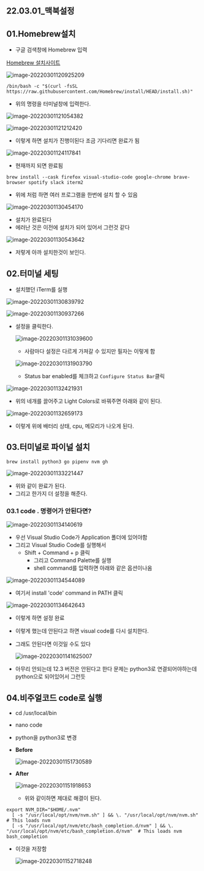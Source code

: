 ## 22.03.01_맥북설정

## 01.Homebrew설치

- 구글 검색창에 Homebrew 입력

[Homebrew 설치사이트](https://brew.sh/index_ko)

![image-20220301120925209](22.03.01_맥북설정.assets/image-20220301120925209.png)

`/bin/bash -c "$(curl -fsSL https://raw.githubusercontent.com/Homebrew/install/HEAD/install.sh)"`

- 위의 명령을 터미널창에 입력한다.

![image-20220301121054382](22.03.01_맥북설정.assets/image-20220301121054382.png)

![image-20220301121212420](22.03.01_맥북설정.assets/image-20220301121212420.png)

- 이렇게 하면 설치가 진행이된다 조금 기다리면 완료가 됨

![image-20220301124117841](22.03.01_맥북설정.assets/image-20220301124117841.png)

- 현재까지 되면 완료됨

`brew install --cask firefox visual-studio-code google-chrome brave-browser spotify slack iterm2`

- 위에 처럼 하면 여러 프로그램을 한번에 설치 할 수 있음

![image-20220301130454170](22.03.01_맥북설정.assets/image-20220301130454170.png)

- 설치가 완료된다
- 에러난 것은 이전에 설치가 되어 있어서 그런것 같다

![image-20220301130543642](22.03.01_맥북설정.assets/image-20220301130543642.png)

- 저렇게 아까 설치한것이 보인다.

## 02.터미널 세팅

- 설치했던 iTerm를 실행

![image-20220301130839792](22.03.01_맥북설정.assets/image-20220301130839792.png)

![image-20220301130937266](22.03.01_맥북설정.assets/image-20220301130937266.png)

- 설정을 클릭한다.

  ![image-20220301131039600](22.03.01_맥북설정.assets/image-20220301131039600.png)

  - 사람마다 설정은 다르게 가져갈 수 있지만 필자는 이렇게 함

  ![image-20220301131903790](22.03.01_맥북설정.assets/image-20220301131903790.png)

  - Status bar enabled를 체크하고 `Configure Status Bar`클릭

  

![image-20220301132421931](22.03.01_맥북설정.assets/image-20220301132421931.png)

- 위의 네개를 끌어주고 Light Colors로 바꿔주면 아래와 같이 된다.

![image-20220301132659173](22.03.01_맥북설정.assets/image-20220301132659173.png)

- 이렇게 위에 배터리 상태, cpu, 메모리가 나오게 된다.

## 03.터미널로 파이널 설치

`brew install python3 go pipenv nvm gh`

![image-20220301133221447](22.03.01_맥북설정.assets/image-20220301133221447.png)

- 위와 같이 완료가 된다.
- 그리고 한가지 더 설정을 해준다.

### 03.1 code . 명령어가 안된다면?

![image-20220301134140619](22.03.01_맥북설정.assets/image-20220301134140619.png)

- 우선 Visual Studio Code가 Application 폴더에 있어야함
- 그리고 Visual Studio Code를 실행해서 
  - Shift + Command + p 클릭
    - 그리고 Command Palette를 실행
    - shell command를 입력하면 아래와 같은 옵션이나옴

![image-20220301134544089](22.03.01_맥북설정.assets/image-20220301134544089.png)

- 여기서 install 'code' command in PATH 클릭

![image-20220301134642643](22.03.01_맥북설정.assets/image-20220301134642643.png)

- 이렇게 하면 설정 완료

- 이렇게 했는데 안된다고 하면 visual code를 다시 설치한다.

- 그래도 안된다면 이것일 수도 있다

  ![image-20220301141625007](22.03.01_맥북설정.assets/image-20220301141625007.png)

- 아무리 안되는데 12.3 버전은 안된다고 한다 문제는 python3로 연결되어야하는데 python으로 되어있어서 그런듯

## 04.비주얼코드 code로 실행

- cd /usr/local/bin

- nano code

- python을 python3로 변경

- **Before**

  ![image-20220301151730589](22.03.01_맥북설정.assets/image-20220301151730589.png)

- **After**

  ![image-20220301151918653](22.03.01_맥북설정.assets/image-20220301151918653.png)

  - 위와 같이하면 제대로 해결이 된다.

```
export NVM_DIR="$HOME/.nvm"
  [ -s "/usr/local/opt/nvm/nvm.sh" ] && \. "/usr/local/opt/nvm/nvm.sh"  # This loads nvm
  [ -s "/usr/local/opt/nvm/etc/bash_completion.d/nvm" ] && \. "/usr/local/opt/nvm/etc/bash_completion.d/nvm"  # This loads nvm bash_completion
```

- 이것을 저장함

  ![image-20220301152718248](22.03.01_맥북설정.assets/image-20220301152718248.png)



